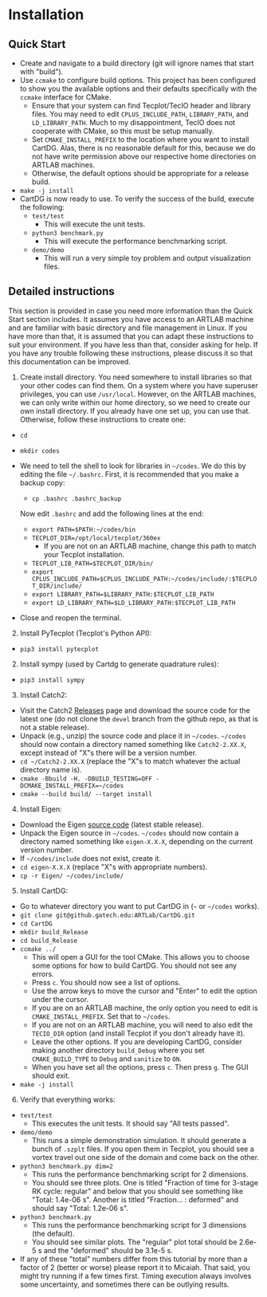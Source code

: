 # Installation

## Quick Start
* Create and navigate to a build directory (git will ignore names that start with "build").
* Use `ccmake` to configure build options. This project has been configured to show you the available options and their defaults specifically with the `ccmake` interface for CMake.
  * Ensure that your system can find Tecplot/TecIO header and library files. You may need to edit `CPLUS_INCLUDE_PATH`, `LIBRARY_PATH`, and `LD_LIBRARY_PATH`.
    Much to my disappointment, TecIO does not cooperate with CMake, so this must be setup manually.
  * Set `CMAKE_INSTALL_PREFIX` to the location where you want to install CartDG. Alas, there is no reasonable default for this,
    because we do not have write permission above our respective home directories on ARTLAB machines.
  * Otherwise, the default options should be appropriate for a release build.
* `make -j install`
* CartDG is now ready to use. To verify the success of the build, execute the following:
  * `test/test`
    * This will execute the unit tests.
  * `python3 benchmark.py`
    * This will execute the performance benchmarking script.
  * `demo/demo`
    * This will run a very simple toy problem and output visualization files.

## Detailed instructions
This section is provided in case you need more information than the Quick Start section includes. It assumes you have access to an ARTLAB
machine and are familiar with basic directory and file management in Linux. If you have more than that, it is assumed that you can adapt these
instructions to suit your environment. If you have less than that, consider asking for help. If you have any trouble following these instructions,
please discuss it so that this documentation can be improved.
1. Create install directory. You need somewhere to install libraries so that your other codes can find them. On a system where you have
   superuser privileges, you can use `/usr/local`. However, on the ARTLAB machines, we can only write within our home directory, so we need
   to create our own install directory. If you already have one set up, you can use that. Otherwise, follow these instructions to create one:
  * `cd`
  * `mkdir codes`
  * We need to tell the shell to look for libraries in `~/codes`. We do this by editing the file `~/.bashrc`. First,
    it is recommended that you make a backup copy:
    * `cp .bashrc .bashrc_backup`

    Now edit `.bashrc` and add the following lines at the end:
    * `export PATH=$PATH:~/codes/bin`
    * `TECPLOT_DIR=/opt/local/tecplot/360ex`
      * If you are not on an ARTLAB machine, change this path to match your Tecplot installation.
    * `TECPLOT_LIB_PATH=$TECPLOT_DIR/bin/`
    * `export CPLUS_INCLUDE_PATH=$CPLUS_INCLUDE_PATH:~/codes/include/:$TECPLOT_DIR/include/`
    * `export LIBRARY_PATH=$LIBRARY_PATH:$TECPLOT_LIB_PATH`
    * `export LD_LIBRARY_PATH=$LD_LIBRARY_PATH:$TECPLOT_LIB_PATH`
  * Close and reopen the terminal.
2. Install PyTecplot (Tecplot's Python API):
  * `pip3 install pytecplot`
2. Install sympy (used by Cartdg to generate quadrature rules):
  * `pip3 install sympy`
3. Install Catch2:
  * Visit the Catch2 [Releases](https://github.com/catchorg/Catch2/releases) page and download the source code
    for the latest one (do not clone the `devel` branch from the github repo, as that is not a stable release).
  * Unpack (e.g., unzip) the source code and place it in `~/codes`. `~/codes` should now contain a directory named something like `Catch2-2.XX.X`,
    except instead of "X"s there will be a version number.
  * `cd ~/Catch2-2.XX.X` (replace the "X"s to match whatever the actual directory name is).
  * `cmake -Bbuild -H. -DBUILD_TESTING=OFF -DCMAKE_INSTALL_PREFIX=~/codes`
  * `cmake --build build/ --target install`
4. Install Eigen:
  * Download the Eigen [source code](http://eigen.tuxfamily.org/index.php?title=Main_Page#Download) (latest stable release).
  * Unpack the Eigen source in `~/codes`. `~/codes` should now contain a directory named something like `eigen-X.X.X`, depending on the
    current version number.
  * If `~/codes/include` does not exist, create it.
  * `cd eigen-X.X.X` (replace "X"s with appropriate numbers).
  * `cp -r Eigen/ ~/codes/include/`
5. Install CartDG:
  * Go to whatever directory you want to put CartDG in (`~` or `~/codes` works).
  * `git clone git@github.gatech.edu:ARTLab/CartDG.git`
  * `cd CartDG`
  * `mkdir build_Release`
  * `cd build_Release`
  * `ccmake ../`
    * This will open a GUI for the tool CMake. This allows you to choose some options for how to build CartDG. You should not see any errors.
    * Press `c`. You should now see a list of options.
    * Use the arrow keys to move the cursor and "Enter" to edit the option under the cursor.
    * If you are on an ARTLAB machine, the only option you need to edit is `CMAKE_INSTALL_PREFIX`. Set that to `~/codes`.
    * If you are not on an ARTLAB machine, you will need to also edit the `TECIO_DIR` option (and install Tecplot if you don't already have it).
    * Leave the other options. If you are developing CartDG, consider making another directory `build_Debug` where you set `CMAKE_BUILD_TYPE` to
      `Debug` and `sanitize` to `ON`.
    * When you have set all the options, press `c`. Then press `g`. The GUI should exit.
  * `make -j install`
6. Verify that everything works:
  * `test/test`
    * This executes the unit tests. It should say "All tests passed".
  * `demo/demo`
    * This runs a simple demonstration simulation. It should generate a bunch of `.szplt` files. If you open them in Tecplot, you should see
      a vortex travel out one side of the domain and come back on the other.
  * `python3 benchmark.py dim=2`
    * This runs the performance benchmarking script for 2 dimensions.
    * You should see three plots. One is titled "Fraction of time for 3-stage RK cycle: regular" and below
      that you should see something like "Total: 1.4e-06 s". Another is titled "Fraction... : deformed" and should say
      "Total: 1.2e-06 s". 
  * `python3 benchmark.py`
    * This runs the performance benchmarking script for 3 dimensions (the default).
    * You should see similar plots. The "regular" plot total should be 2.6e-5 s and the "deformed" should be 3.1e-5 s.
  * If any of these "total" numbers differ from this tutorial by more than a factor of 2 (better or worse) please
    report it to Micaiah. That said, you might try running if a few times first. Timing execution always involves some uncertainty,
    and sometimes there can be outlying results.
